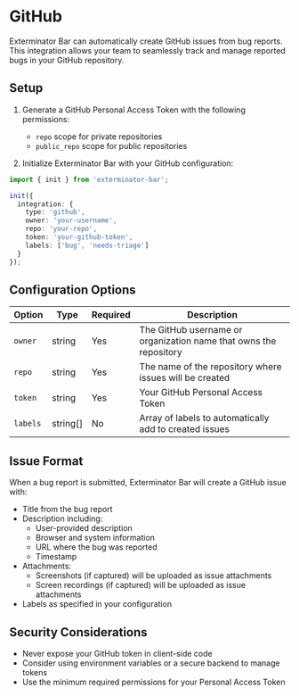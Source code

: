 # GitHub

Exterminator Bar can automatically create GitHub issues from bug reports. This integration allows your team to seamlessly track and manage reported bugs in your GitHub repository.

## Setup

1. Generate a GitHub Personal Access Token with the following permissions:
   - `repo` scope for private repositories
   - `public_repo` scope for public repositories

2. Initialize Exterminator Bar with your GitHub configuration:

```typescript
import { init } from 'exterminator-bar';

init({
  integration: {
    type: 'github',
    owner: 'your-username',
    repo: 'your-repo',
    token: 'your-github-token',
    labels: ['bug', 'needs-triage']
  }
});
```

## Configuration Options

| Option | Type | Required | Description |
|--------|------|----------|-------------|
| `owner` | string | Yes | The GitHub username or organization name that owns the repository |
| `repo` | string | Yes | The name of the repository where issues will be created |
| `token` | string | Yes | Your GitHub Personal Access Token |
| `labels` | string[] | No | Array of labels to automatically add to created issues |

## Issue Format

When a bug report is submitted, Exterminator Bar will create a GitHub issue with:

- Title from the bug report
- Description including:
  - User-provided description
  - Browser and system information
  - URL where the bug was reported
  - Timestamp
- Attachments:
  - Screenshots (if captured) will be uploaded as issue attachments
  - Screen recordings (if captured) will be uploaded as issue attachments
- Labels as specified in your configuration

## Security Considerations

- Never expose your GitHub token in client-side code
- Consider using environment variables or a secure backend to manage tokens
- Use the minimum required permissions for your Personal Access Token 